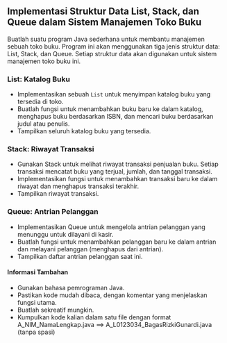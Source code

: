 ## Implementasi Struktur Data List, Stack, dan Queue dalam Sistem Manajemen Toko Buku
Buatlah suatu program Java sederhana untuk membantu manajemen sebuah toko buku. Program ini akan menggunakan tiga jenis struktur data: List, Stack, dan Queue. Setiap struktur data akan digunakan untuk sistem manajemen toko buku ini.

### List: Katalog Buku
- Implementasikan sebuah `List` untuk menyimpan katalog buku yang tersedia di toko.
- Buatlah fungsi untuk menambahkan buku baru ke dalam katalog, menghapus buku berdasarkan ISBN, dan mencari buku berdasarkan judul atau penulis.
- Tampilkan seluruh katalog buku yang tersedia.

### Stack: Riwayat Transaksi
- Gunakan Stack untuk melihat riwayat transaksi penjualan buku. Setiap transaksi mencatat buku yang terjual, jumlah, dan tanggal transaksi.
- Implementasikan fungsi untuk menambahkan transaksi baru ke dalam riwayat dan menghapus transaksi terakhir.
- Tampilkan riwayat transaksi.

### Queue: Antrian Pelanggan
- Implementasikan Queue untuk mengelola antrian pelanggan yang menunggu untuk dilayani di kasir.
- Buatlah fungsi untuk menambahkan pelanggan baru ke dalam antrian dan melayani pelanggan (menghapus dari antrian).
- Tampilkan daftar antrian pelanggan saat ini.

#### Informasi Tambahan
- Gunakan bahasa pemrograman Java.
- Pastikan kode mudah dibaca, dengan komentar yang menjelaskan fungsi utama.
- Buatlah sekreatif mungkin.
- Kumpulkan kode kalian dalam satu file dengan format A_NIM_NamaLengkap.java ==> A_L0123034_BagasRizkiGunardi.java (tanpa spasi)
